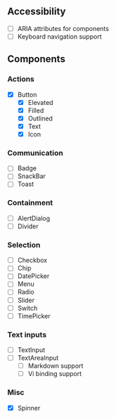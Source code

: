 ## Accessibility

+ [ ] ARIA attributes for components
+ [ ] Keyboard navigation support

## Components

### Actions

+ [x] Button
    + [x] Elevated
    + [x] Filled
    + [x] Outlined
    + [x] Text
    + [x] Icon

### Communication

+ [ ] Badge
+ [ ] SnackBar
+ [ ] Toast

### Containment

+ [ ] AlertDialog
+ [ ] Divider

### Selection

+ [ ] Checkbox
+ [ ] Chip
+ [ ] DatePicker
+ [ ] Menu
+ [ ] Radio
+ [ ] Slider
+ [ ] Switch
+ [ ] TimePicker

### Text inputs

+ [ ] TextInput
+ [ ] TextAreaInput
    + [ ] Markdown support
    + [ ] Vi binding support

### Misc

+ [x] Spinner
